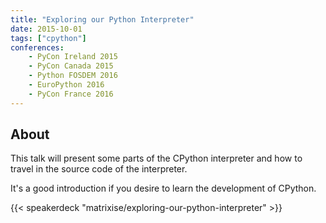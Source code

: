```yaml
---
title: "Exploring our Python Interpreter"
date: 2015-10-01
tags: ["cpython"]
conferences:
    - PyCon Ireland 2015
    - PyCon Canada 2015
    - Python FOSDEM 2016
    - EuroPython 2016
    - PyCon France 2016
---
```


## About

This talk will present some parts of the CPython interpreter and how to travel in the source code of the interpreter.

It's a good introduction if you desire to learn the development of CPython.

{{< speakerdeck "matrixise/exploring-our-python-interpreter" >}}
